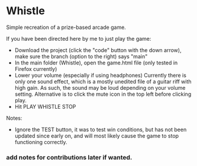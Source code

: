 # Whistle
Simple recreation of a prize-based arcade game.

If you have been directed here by me to just play the game:
  - Download the project (click the "code" button with the down arrow), make sure the branch (option to the right)
      says "main"
  - In the main folder (Whistle), open the game.html file (only tested in Firefox currently)
  - Lower your volume (especially if using headphones)
    Currently there is only one sound effect, which is a mostly unedited file of a guitar riff with high gain.
    As such, the sound may be loud depending on your volume setting. Alternative is to click the mute icon in
    the top left before clicking play.
  - Hit PLAY WHISTLE STOP
 
 
 Notes: 
  - Ignore the TEST button, it was to test win conditions, but has not been updated 
  since early on, and will most likely cause the game to stop functioning correctly.
  
  
  ### add notes for contributions later if wanted.
